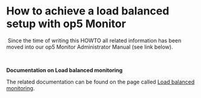 # How to achieve a load balanced setup with op5 Monitor

 Since the time of writing this HOWTO all related information has been moved into our op5 Monitor Administrator Manual (see link below).

 

**Documentation on Load balanced monitoring**

The related documentation can be found on the page called [Load balanced monitoring](https://kb.op5.com/display/DOC/Load+balanced+monitoring).

 

